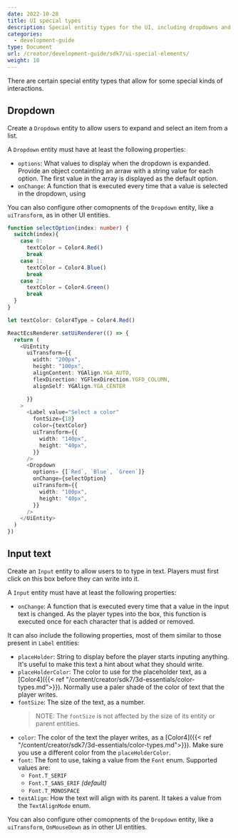 ```yaml
---
date: 2022-10-28
title: UI special types
description: Special entitiy types for the UI, including dropdowns and input boxes.
categories:
  - development-guide
type: Document
url: /creator/development-guide/sdk7/ui-special-elements/
weight: 10
---
```


There are certain special entity types that allow for some special kinds of interactions.

## Dropdown

Create a `Dropdown` entity to allow users to expand and select an item from a list.

A `Dropdown` entity must have at least the following properties:

- `options`: What values to display when the dropdown is expanded. Provide an object containting an arraw with a string value for each option. The first value in the array is displayed as the default option.
- `onChange`: A function that is executed every time that a value is selected in the dropdown, using 

You can also configure other comopnents of the `Dropdown` entity, like a `uiTransform`, as in other UI entities.

```ts
function selectOption(index: number) {
  switch(index){
    case 0:
      textColor = Color4.Red()
      break
    case 1:
      textColor = Color4.Blue()
      break
    case 2:
      textColor = Color4.Green()
      break
  } 
}

let textColor: Color4Type = Color4.Red()

ReactEcsRenderer.setUiRenderer(() => {
  return (
    <UiEntity
      uiTransform={{
        width: "200px",
        height: "100px",
        alignContent: YGAlign.YGA_AUTO,
        flexDirection: YGFlexDirection.YGFD_COLUMN,
        alignSelf: YGAlign.YGA_CENTER

      }}
    >
      <Label value="Select a color"  
        fontSize={18} 
        color={textColor}
        uiTransform={{
          width: "140px",
          height: "40px",
        }}
      />
      <Dropdown 
        options= {[`Red`, `Blue`, `Green`]}
        onChange={selectOption} 
        uiTransform={{
          width: "100px",
          height: "40px",
        }}
      />
    </UiEntity>
  )
})

```


## Input text


Create an `Input` entity to allow users to to type in text. Players must first click on this box before they can write into it.

A `Input` entity must have at least the following properties:

- `onChange`: A function that is executed every time that a value in the input text is changed. As the player types into the box, this function is executed once for each character that is added or removed.


It can also include the following properties, most of them similar to those present in `Label` entities:


- `placeHolder`: String to display before the player starts inputing anything. It's useful to make this text a hint about what they should write.
- `placeHolderColor`: The color to use for the placeholder text, as a [Color4]({{< ref "/content/creator/sdk7/3d-essentials/color-types.md">}}). 
Normally use a paler shade of the color of text that the player writes.
- `fontSize`: The size of the text, as a number.
	> NOTE: The `fontSize` is not affected by the size of its entity or parent entities.
- `color`: The color of the text the player writes, as a [Color4]({{< ref "/content/creator/sdk7/3d-essentials/color-types.md">}}).
 Make sure you use a different color from the `placeHolderColor`.
- `font`: The font to use, taking a value from the `Font` enum. Supported values are:
	- `Font.T_SERIF`
	- `Font.T_SANS_ERIF` _(default)_
	- `Font.T_MONOSPACE`
- `textAlign`: How the text will align with its parent. It takes a value from the `TextAlignMode` enum. 


You can also configure other comopnents of the `Dropdown` entity, like a `uiTransform`, `OnMouseDown` as in other UI entities.



